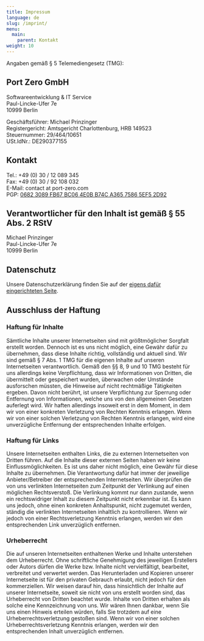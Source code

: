 ```yaml
---
title: Impressum
language: de
slug: /imprint/
menu:
  main:
    parent: Kontakt
weight: 10
---
```


Angaben gemäß § 5 Telemediengesetz (TMG):

## Port Zero GmbH

Softwareentwicklung & IT Service\
Paul-Lincke-Ufer 7e\
10999 Berlin

Geschäftsführer: Michael Prinzinger\
Registergericht: Amtsgericht Charlottenburg, HRB 149523\
Steuernummer: 29/464/10651\
USt.IdNr.: DE290377155

## Kontakt

Tel.: +49 (0) 30 / 12 089 345\
Fax: +49 (0) 30 / 92 108 032\
E-Mail: contact at port-zero.com\
PGP: [0682 3089 FB67 BC06 4E0B B74C A365 7586 5EF5 2D92](/pubkey.asc)

## Verantwortlicher für den Inhalt ist gemäß § 55 Abs. 2 RStV

Michael Prinzinger\
Paul-Lincke-Ufer 7e\
10999 Berlin

## Datenschutz

Unsere Datenschutzerklärung finden Sie auf der [eigens dafür eingerichteten Seite](/de/contact/privacypolicy/).

## Ausschluss der Haftung

### Haftung für Inhalte

Sämtliche Inhalte unserer Internetseiten sind mit größtmöglicher Sorgfalt erstellt worden. Dennoch ist es uns nicht möglich, eine Gewähr dafür zu übernehmen, dass diese Inhalte richtig, vollständig und aktuell sind. Wir sind gemäß § 7 Abs. 1 TMG für die eigenen Inhalte auf unseren Internetseiten verantwortlich. Gemäß den §§ 8, 9 und 10 TMG besteht für uns allerdings keine Verpflichtung, dass wir Informationen von Dritten, die übermittelt oder gespeichert wurden, überwachen oder Umstände ausforschen müssten, die Hinweise auf nicht rechtmäßige Tätigkeiten ergeben. Davon nicht berührt, ist unsere Verpflichtung zur Sperrung oder Entfernung von Informationen, welche uns von den allgemeinen Gesetzen auferlegt wird. Wir haften allerdings insoweit erst in dem Moment, in dem wir von einer konkreten Verletzung von Rechten Kenntnis erlangen. Wenn wir von einer solchen Verletzung von Rechten Kenntnis erlangen, wird eine unverzügliche Entfernung der entsprechenden Inhalte erfolgen.

### Haftung für Links

Unsere Internetseiten enthalten Links, die zu externen Internetseiten von Dritten führen. Auf die Inhalte dieser externen Seiten haben wir keine Einflussmöglichkeiten. Es ist uns daher nicht möglich, eine Gewähr für diese Inhalte zu übernehmen. Die Verantwortung dafür hat immer der jeweilige Anbieter/Betreiber der entsprechenden Internetseiten. Wir überprüfen die von uns verlinkten Internetseiten zum Zeitpunkt der Verlinkung auf einen möglichen Rechtsverstoß. Die Verlinkung kommt nur dann zustande, wenn ein rechtswidriger Inhalt zu diesem Zeitpunkt nicht erkennbar ist. Es kann uns jedoch, ohne einen konkreten Anhaltspunkt, nicht zugemutet werden, ständig die verlinkten Internetseiten inhaltlich zu kontrollieren. Wenn wir jedoch von einer Rechtsverletzung Kenntnis erlangen, werden wir den entsprechenden Link unverzüglich entfernen.

### Urheberrecht

Die auf unseren Internetseiten enthaltenen Werke und Inhalte unterstehen dem Urheberrecht. Ohne schriftliche Genehmigung des jeweiligen Erstellers oder Autors dürfen die Werke bzw. Inhalte nicht vervielfältigt, bearbeitet, verbreitet und verwertet werden. Das Herunterladen und Kopieren unserer Internetseite ist für den privaten Gebrauch erlaubt, nicht jedoch für den kommerziellen. Wir weisen darauf hin, dass hinsichtlich der Inhalte auf unserer Internetseite, soweit sie nicht von uns erstellt worden sind, das Urheberrecht von Dritten beachtet wurde. Inhalte von Dritten erhalten als solche eine Kennzeichnung von uns. Wir wären Ihnen dankbar, wenn Sie uns einen Hinweis erteilen würden, falls Sie trotzdem auf eine Urheberrechtsverletzung gestoßen sind. Wenn wir von einer solchen Urheberrechtsverletzung Kenntnis erlangen, werden wir den entsprechenden Inhalt unverzüglich entfernen.

